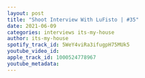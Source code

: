 ```yaml
---
layout: post
title: "Shoot Interview With LuFisto | #35"
date: 2021-06-09
categories: interviews its-my-house
author: its-my-house
spotify_track_id: 5WeY4viRa3ifugpH75MUk5
youtube_video_id: 
apple_track_id: 1000524778967
youtube_metadata: 
---
```


